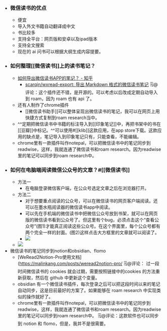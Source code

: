 - ### 微信读书的优点
    - 便宜
    - 导入外文书籍自动翻译成中文
    - 书比较多
    - 支持全平台：网页版和安卓以及ipad版本
    - 支持全文搜索
    - 现在的 ai 问书可以根据大纲生成内容提要。
- ### 如何整理[[微信读书]]上的读书笔记？
    - [如何导出微信读书APP的笔记？ - 知乎](https://www.zhihu.com/question/51694332)
        - [scarqin/wxread-export: 导出 Markdown 格式的微信读书笔记](https://github.com/scarqin/wxread-export?tab=readme-ov-file) 🗒@评论：这个插件还不错，是开源的。可以考虑以后改成定期自动导入到 roam，因为 roam 也有 api 了。
    - 还有人制作了chrome插件
        - [[微信读书助手]]可以整体呈现出微信读书的笔记，我可以在网页上用快捷方式复制到roam research当中。
    - ^^定期把微信读书中书籍的标注导入到[[印象笔记]]中，再把书架中的书在[[豆瓣]]中标记。^^可以使用#[[klib]]这款应用，在app store下载。这款应用的缺点是，笔记导入到印象笔记只有，只能查看，不能编辑。
    - chrome里有一款插件叫作notepal，可以把微信读书中的笔记同步到readwise，这样，我就连通了微信读书和roam research。因为readwise里的笔记可以同步到roam research中。
- ### 如何在电脑端阅读微信公众号的文章？#[[微信读书]] 
    - 方法一
        - 在电脑登录微信客户端，在公众号选定文章之后在浏览器打开。
    - 方法二
        - 对于想要重点阅读的公众号，可以在微信读书的网页客户端阅读。还可以在墨水瓶阅读器的微信读书app中阅读。
        - 可以先在手机端的微信读书中把微信公众号放到书架，就可以在网页版的微信读书看到公众号了。但这里有个bug，必须点击这个“查看公众号”(图1)才能真正阅读这些公众号。在这个界面里，每个公众号都有两个完全一样的封面。(图2)这样点击大方框里的文章就可以阅读了。
        - ![](https://firebasestorage.googleapis.com/v0/b/firescript-577a2.appspot.com/o/imgs%2Fapp%2Fxinyiheng%2FLBSSq-ifRF.png?alt=media&token=eb078fa6-6b82-4c2b-bc7d-a06ddee423f1)
    - ![](https://firebasestorage.googleapis.com/v0/b/firescript-577a2.appspot.com/o/imgs%2Fapp%2Fxinyiheng%2FqtL9jxaGNM.png?alt=media&token=d66928de-9c0b-4713-9896-0d2e68823d77)
- 微信读书的笔记同步到notion和obsidian、flomo
    - [WeRead2Notion-Pro使用文档](https://malinkang.com/posts/weread2notion-pro/  🗒@评论： 过一段时间微信读书的 cookies 就会过期，需要按照链接中的cookies 的方法重新获取，然后在 github 中更新这个变量。
    -  obsidian 有一个微信读书插件，每次登录之后可以把这段时间以来的笔记自动同步，这是目前最好的方案了。如果能够在 roam research 中实现类似的操作就好了。
    - chrome里有一款插件叫作notepal，可以把微信读书中的笔记同步到readwise，这样，我就连通了微信读书和roam research。因为readwise里的笔记可以同步到roam research中。 🗒@评论：这款软件也可以同步到 notion 和 flomo，但是，我并不是很需要。
